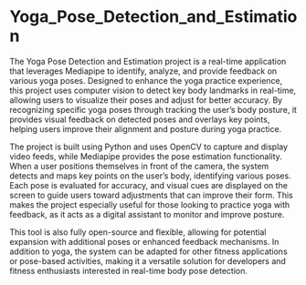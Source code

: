 # Yoga_Pose_Detection_and_Estimation
The Yoga Pose Detection and Estimation project is a real-time application that leverages Mediapipe to identify, analyze, and provide feedback on various yoga poses. Designed to enhance the yoga practice experience, this project uses computer vision to detect key body landmarks in real-time, allowing users to visualize their poses and adjust for better accuracy. By recognizing specific yoga poses through tracking the user’s body posture, it provides visual feedback on detected poses and overlays key points, helping users improve their alignment and posture during yoga practice.

The project is built using Python and uses OpenCV to capture and display video feeds, while Mediapipe provides the pose estimation functionality. When a user positions themselves in front of the camera, the system detects and maps key points on the user’s body, identifying various poses. Each pose is evaluated for accuracy, and visual cues are displayed on the screen to guide users toward adjustments that can improve their form. This makes the project especially useful for those looking to practice yoga with feedback, as it acts as a digital assistant to monitor and improve posture.

This tool is also fully open-source and flexible, allowing for potential expansion with additional poses or enhanced feedback mechanisms. In addition to yoga, the system can be adapted for other fitness applications or pose-based activities, making it a versatile solution for developers and fitness enthusiasts interested in real-time body pose detection.



